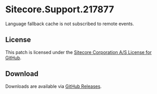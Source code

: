 # Sitecore.Support.217877
Language fallback cache is not subscribed to remote events.

## License  
This patch is licensed under the [Sitecore Corporation A/S License for GitHub](https://github.com/sitecoresupport/Sitecore.Support.217877/blob/master/LICENSE).  

## Download  
Downloads are available via [GitHub Releases](https://github.com/sitecoresupport/Sitecore.Support.217877/releases).  
